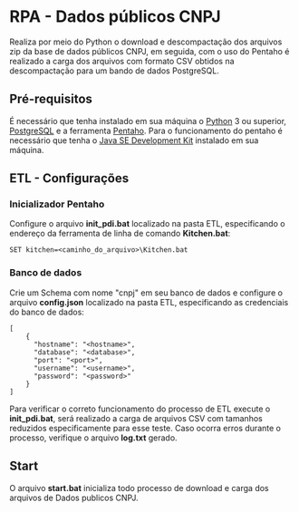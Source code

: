 # RPA - Dados públicos CNPJ

Realiza por meio do Python o download e descompactação dos arquivos zip da base de dados públicos CNPJ, em seguida, com o uso do Pentaho é realizado a carga dos arquivos com formato CSV obtidos na descompactação para um bando de dados PostgreSQL.

## Pré-requisitos
É necessário que tenha instalado em sua máquina o [Python](https://www.python.org/downloads/) 3 ou superior, [PostgreSQL](https://www.postgresql.org/download/) e a ferramenta [Pentaho](https://sourceforge.net/projects/pentaho/). Para o funcionamento do pentaho é necessário que tenha o [Java SE Development Kit](https://www.oracle.com/br/java/technologies/javase/javase-jdk8-downloads.html) instalado em sua máquina.

## ETL - Configurações

### Inicializador Pentaho
Configure o arquivo **init_pdi.bat** localizado na pasta ETL, especificando o endereço da ferramenta de linha de comando **Kitchen.bat**:
```
SET kitchen=<caminho_do_arquivo>\Kitchen.bat
```

### Banco de dados
Crie um Schema com nome "cnpj" em seu banco de dados e configure o arquivo **config.json** localizado na pasta ETL, especificando as credenciais do banco de dados:
```
[
    {
      "hostname": "<hostname>",
      "database": "<database>",
      "port": "<port>",
      "username": "<username>",
      "password": "<password>"
    }
]
```

Para verificar o correto funcionamento do processo de ETL execute o **init_pdi.bat**, será realizado a carga de arquivos CSV com tamanhos reduzidos especificamente para esse teste. Caso ocorra erros durante o processo, verifique o arquivo **log.txt** gerado.

## Start
O arquivo **start.bat** inicializa todo processo de download e carga dos arquivos de Dados publicos CNPJ.

